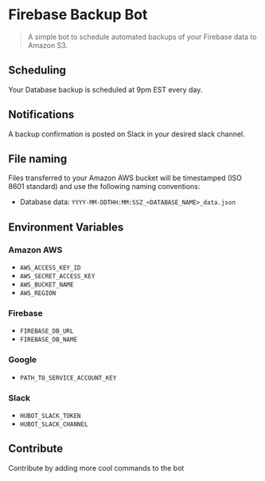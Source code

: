# Firebase Backup Bot

> A simple bot to schedule automated backups of your Firebase data to Amazon S3.


## Scheduling
Your Database backup is scheduled at 9pm EST every day.

## Notifications
A backup confirmation is posted on Slack in your desired slack channel.

## File naming
Files transferred to your Amazon AWS bucket will be timestamped (ISO 8601 standard) and use the following naming conventions:

- Database data: `YYYY-MM-DDTHH:MM:SSZ_<DATABASE_NAME>_data.json`

## Environment Variables

### Amazon AWS
- `AWS_ACCESS_KEY_ID`
- `AWS_SECRET_ACCESS_KEY`
- `AWS_BUCKET_NAME`
- `AWS_REGION`

### Firebase
- `FIREBASE_DB_URL`
- `FIREBASE_DB_NAME`

### Google
- `PATH_TO_SERVICE_ACCOUNT_KEY`

### Slack
- `HUBOT_SLACK_TOKEN`
- `HUBOT_SLACK_CHANNEL`

## Contribute

Contribute by adding more cool commands to the bot